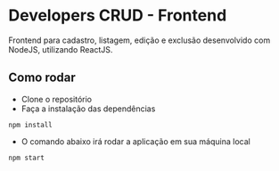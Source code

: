 # Developers CRUD - Frontend
Frontend para cadastro, listagem, edição e exclusão desenvolvido com NodeJS, utilizando ReactJS.

## Como rodar

* Clone o repositório
* Faça a instalação das dependências
````
npm install
````
* O comando abaixo irá rodar a aplicação em sua máquina local
````
npm start
````